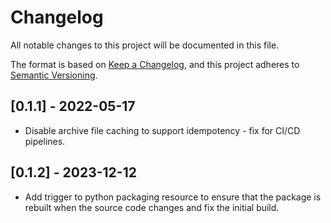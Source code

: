 # Changelog

All notable changes to this project will be documented in this file.

The format is based on [Keep a Changelog](https://keepachangelog.com/en/1.0.0/),
and this project adheres to [Semantic Versioning](https://semver.org/spec/v2.0.0.html).


## [0.1.1] - 2022-05-17

- Disable archive file caching to support idempotency - fix for CI/CD pipelines.

## [0.1.2] - 2023-12-12

- Add trigger to python packaging resource to ensure that the package is rebuilt when the source code changes and fix the initial build.
